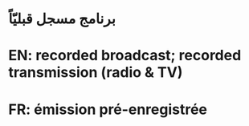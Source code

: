 # برنامج مسجل قبليّاً

# EN: recorded broadcast; recorded transmission (radio & TV)

# FR: émission pré-enregistrée
